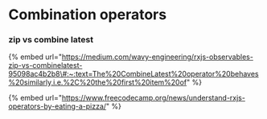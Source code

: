 # Combination operators

### zip vs combine latest

{% embed url="https://medium.com/wavy-engineering/rxjs-observables-zip-vs-combinelatest-95098ac4b2b8\#:~:text=The%20CombineLatest%20operator%20behaves%20similarly,i.e.%2C%20the%20first%20item%20of" %}

{% embed url="https://www.freecodecamp.org/news/understand-rxjs-operators-by-eating-a-pizza/" %}


